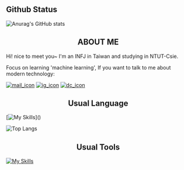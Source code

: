 ## Github Status
![Anurag's GitHub stats](https://github-readme-stats.vercel.app/api?username=xinchen-8&show_icons=true&theme=dark)

## <center>  ABOUT ME
Hi! nice to meet you~ I'm an INFJ in Taiwan and studying in NTUT-Csie.

Focus on learning 'machine learning', If you want to talk to me about modern technology:

[![mail_icon](https://skillicons.dev/icons?i=gmail&theme=dark)](https://mail.google.com/mail/u/0/?hl=zh-TW#inbox?compose=DmwnWtDtZdmTsLcrcptWbtWWMmmrKbqdglHkwldJHMFxhDkLqkGrXPDrnQGwzwBDNPpndvMbWdLl)
[![ig_icon](https://skillicons.dev/icons?i=instagram&theme=dark)](https://www.instagram.com/xingchenmao8/?hl=en)
[![dc_icon](https://skillicons.dev/icons?i=discord&theme=dark)](https://discord.gg/3xRaCFpZMy)

## <center>  Usual Language
[![My Skills](https://skillicons.dev/icons?i=c,cpp,python,)]()

![Top Langs](https://github-readme-stats.vercel.app/api/top-langs/?username=xinchen-8&layout=compact&&theme=dark)

## <center>  Usual Tools
[![My Skills](https://skillicons.dev/icons?i=windows,vscode,visualstudio)]()
